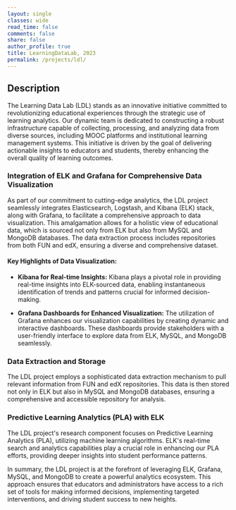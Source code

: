 ```yaml
---
layout: single
classes: wide
read_time: false
comments: false
share: false
author_profile: true
title: LearningDataLab, 2023
permalink: /projects/ldl/
---
```


## Description

The Learning Data Lab (LDL) stands as an innovative initiative committed to revolutionizing educational experiences through the strategic use of learning analytics. Our dynamic team is dedicated to constructing a robust infrastructure capable of collecting, processing, and analyzing data from diverse sources, including MOOC platforms and institutional learning management systems. This initiative is driven by the goal of delivering actionable insights to educators and students, thereby enhancing the overall quality of learning outcomes.

### Integration of ELK and Grafana for Comprehensive Data Visualization

As part of our commitment to cutting-edge analytics, the LDL project seamlessly integrates Elasticsearch, Logstash, and Kibana (ELK) stack, along with Grafana, to facilitate a comprehensive approach to data visualization. This amalgamation allows for a holistic view of educational data, which is sourced not only from ELK but also from MySQL and MongoDB databases. The data extraction process includes repositories from both FUN and edX, ensuring a diverse and comprehensive dataset.

#### Key Highlights of Data Visualization:

- **Kibana for Real-time Insights:** Kibana plays a pivotal role in providing real-time insights into ELK-sourced data, enabling instantaneous identification of trends and patterns crucial for informed decision-making.

- **Grafana Dashboards for Enhanced Visualization:** The utilization of Grafana enhances our visualization capabilities by creating dynamic and interactive dashboards. These dashboards provide stakeholders with a user-friendly interface to explore data from ELK, MySQL, and MongoDB seamlessly.

### Data Extraction and Storage

The LDL project employs a sophisticated data extraction mechanism to pull relevant information from FUN and edX repositories. This data is then stored not only in ELK but also in MySQL and MongoDB databases, ensuring a comprehensive and accessible repository for analysis.

### Predictive Learning Analytics (PLA) with ELK

The LDL project's research component focuses on Predictive Learning Analytics (PLA), utilizing machine learning algorithms. ELK's real-time search and analytics capabilities play a crucial role in enhancing our PLA efforts, providing deeper insights into student performance patterns.

In summary, the LDL project is at the forefront of leveraging ELK, Grafana, MySQL, and MongoDB to create a powerful analytics ecosystem. This approach ensures that educators and administrators have access to a rich set of tools for making informed decisions, implementing targeted interventions, and driving student success to new heights.
